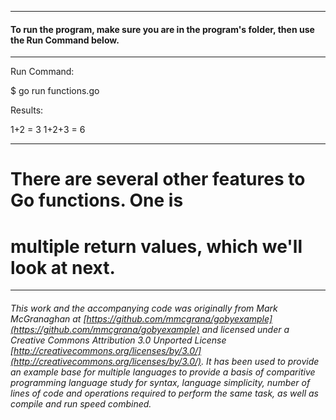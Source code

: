___
#### To run the program, make sure you are in the program's folder, then use the Run Command below.
___
Run Command:

$ go run functions.go


Results:

1+2 = 3
1+2+3 = 6

___
# There are several other features to Go functions. One is
# multiple return values, which we'll look at next.

___

###### This work and the accompanying code was originally from Mark McGranaghan at [https://github.com/mmcgrana/gobyexample](https://github.com/mmcgrana/gobyexample) and licensed under a Creative Commons Attribution 3.0 Unported License [http://creativecommons.org/licenses/by/3.0/](http://creativecommons.org/licenses/by/3.0/). It has been used to provide an example base for multiple languages to provide a basis of comparitive programming language study for syntax, language simplicity, number of lines of code and operations required to perform the same task, as well as compile and run speed combined.